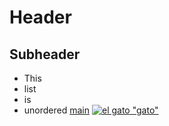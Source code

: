 # Header
## Subheader
- This
- list
- is
- unordered
[main](/index.html)
[![el gato](https://i.natgeofe.com/n/548467d8-c5f1-4551-9f58-6817a8d2c45e/NationalGeographic_2572187_3x2.jpg) "gato"](https://github.com/LammerL)